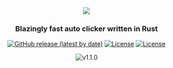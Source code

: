 <div align="center">

<img src="https://github.com/user-attachments/assets/2b887c59-9b50-43bc-b38f-7e318dbde134" />

### Blazingly fast auto clicker written in Rust

<a href="https://github.com/xSwezan/Clickr/releases/latest">![GitHub release (latest by date)](https://img.shields.io/github/v/release/xSwezan/Clickr?style=for-the-badge&logo=github)</a>
<a href="https://github.com/xSwezan/Clickr/blob/master/LICENSE">![License](https://img.shields.io/github/license/xSwezan/Clickr?style=for-the-badge)</a>
<a href="https://www.rust-lang.org/">![License](https://img.shields.io/badge/rust-F74B00?style=for-the-badge&logo=rust)</a>

![v1.1.0](https://github.com/user-attachments/assets/0cdb4f55-eaa5-460a-a48d-499491286ee5)

</div>

